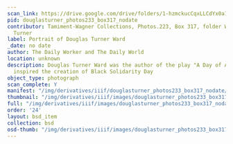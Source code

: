 ```yaml
---
scan_link: https://drive.google.com/drive/folders/1-hzmckucCqxLLCdYx0a103KQH73ZWk3g
pid: douglasturner_photos233_box317_nodate
contributor: Tamiment-Wagner Collections, Photos.223, Box 317, folder Ward, Douglas
  Turner
label: Portrait of Douglas Turner Ward
_date: no date
author: The Daily Worker and The Daily World
location: unknown
description: Douglas Turner Ward was the author of the play "A Day of Absence" which
  inspired the creation of Black Solidarity Day
object_type: photograph
scan_complete: Y
manifest: "/img/derivatives/iiif/douglasturner_photos233_box317_nodate/manifest.json"
thumbnail: "/img/derivatives/iiif/images/douglasturner_photos233_box317_nodate/full/250,/0/default.jpg"
full: "/img/derivatives/iiif/images/douglasturner_photos233_box317_nodate/full/1140,/0/default.jpg"
order: '24'
layout: bsd_item
collection: bsd
osd-thumb: "/img/derivatives/iiif/images/douglasturner_photos233_box317_nodate/full/375,/0/default.jpg"
---
```

